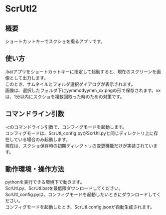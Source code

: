 # ScrUtl2
## 概要
ショートカットキーでスクショを撮るアプリです。
## 使い方
.batアプリをショートカットキーに指定して起動すると、現在のスクリーンを画像として出力します。<br>
このとき、サムネイルとフォルダ選択ダイアログが表示されます。<br>
画像は、選択したフォルダ下にyymmddyymm_xx.pngの形で保存されます。xxは、1分以内にスクショを複数回取った時のための対策です。
## コマンドライン引数
-cのコマンドライン引数で、コンフィグモードを起動します。<br>
コンフィグモードは、ScrUtl_config.pyがScrUtl.pyと同じディレクトリ上に存在している場合のみ起動します。<br>
現在は、スクショ保存時の初期ディレクトリの変更機能だけが実装されています。
## 動作環境・操作方法
pythonを実行できる環境下で動きます。<br>
ScrUtl.py、ScrUtl.batを最低限ダウンロードしてください。<br>
ScrUtl_config.pyは、コンフィグモードを起動したいときにダウンロードしてください。<br>
コンフィグモードを起動したとき、ScrUtl.config.jsonが自動生成されます。
